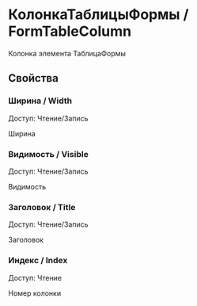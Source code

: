 # КолонкаТаблицыФормы / FormTableColumn

Колонка элемента ТаблицаФормы
  
## Свойства
    
### Ширина / Width
Доступ: Чтение/Запись
    
Ширина
  
### Видимость / Visible
Доступ: Чтение/Запись
    
Видимость
  
### Заголовок / Title
Доступ: Чтение/Запись
    
Заголовок
  
### Индекс / Index
Доступ: Чтение
    
Номер колонки